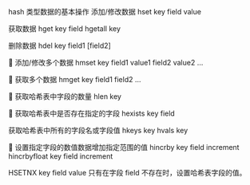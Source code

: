 hash 类型数据的基本操作
添加/修改数据
hset key field value

获取数据
hget key field
hgetall key

删除数据
hdel key field1 [field2]

 添加/修改多个数据
hmset key field1 value1 field2 value2 …

 获取多个数据
hmget key field1 field2 …

 获取哈希表中字段的数量
hlen key

 获取哈希表中是否存在指定的字段
hexists key field

获取哈希表中所有的字段名或字段值
hkeys key
hvals key

 设置指定字段的数值数据增加指定范围的值
hincrby key field increment
hincrbyfloat key field increment


HSETNX key field value
只有在字段 field 不存在时，设置哈希表字段的值。

